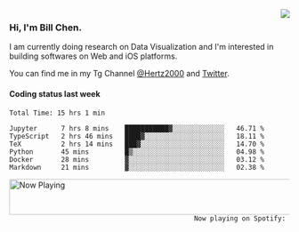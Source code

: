 <img  align="right" src="https://github-readme-stats.vercel.app/api?username=BillChen2k&show_icons=false&count_private=true&hide_title=true">

### Hi, I'm Bill Chen.

I am currently doing research on Data Visualization and I'm interested in building softwares on Web and iOS platforms.

You can find me in my Tg Channel [@Hertz2000](https://t.me/Hertz2000) and [Twitter](https://twitter.com/billchen2k).

#### Coding status last week

<!--START_SECTION:waka-->

```text
Total Time: 15 hrs 1 min

Jupyter      7 hrs 8 mins    ███████████▓░░░░░░░░░░░░░   46.71 %
TypeScript   2 hrs 46 mins   ████▓░░░░░░░░░░░░░░░░░░░░   18.11 %
TeX          2 hrs 14 mins   ███▓░░░░░░░░░░░░░░░░░░░░░   14.70 %
Python       45 mins         █▒░░░░░░░░░░░░░░░░░░░░░░░   04.98 %
Docker       28 mins         ▓░░░░░░░░░░░░░░░░░░░░░░░░   03.12 %
Markdown     21 mins         ▓░░░░░░░░░░░░░░░░░░░░░░░░   02.38 %
```

<!--END_SECTION:waka-->


<div>
<a href="https://spotify-now-playing.billchen2k.vercel.app/now-playing?open">
   <img align="right" src="https://spotify-now-playing.billchen2k.vercel.app/now-playing" width="540" height="64" alt="Now Playing">
</a>
</div>

<div>
<p align="right"><code>Now playing on Spotify: </code></p>
</div>

<!--
**BillChen2K/BillChen2K** is a ✨ _special_ ✨ repository because its `README.md` (this file) appears on your GitHub profile.

Here are some ideas to get you started:

- 🔭 I’m currently working on ...
- 🌱 I’m currently learning ...
- 👯 I’m looking to collaborate on ...
- 🤔 I’m looking for help with ...
- 💬 Ask me about ...
- 📫 How to reach me: ...
- 😄 Pronouns: ...
- ⚡ Fun fact: ...
-->
